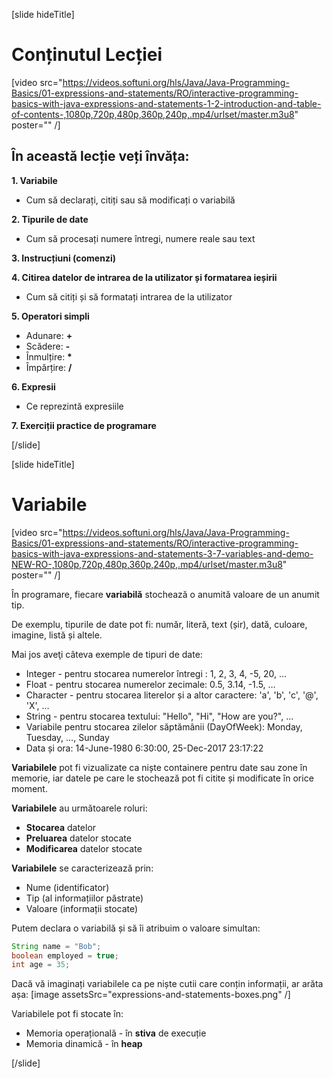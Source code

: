 [slide hideTitle]

# Conținutul Lecției

[video src="https://videos.softuni.org/hls/Java/Java-Programming-Basics/01-expressions-and-statements/RO/interactive-programming-basics-with-java-expressions-and-statements-1-2-introduction-and-table-of-contents-,1080p,720p,480p,360p,240p,.mp4/urlset/master.m3u8" poster="" /]

## În această lecție veți învăța:

**1. Variabile**

- Cum să declarați, citiți sau să modificați o variabilă

**2. Tipurile de date**

- Cum să procesați numere întregi, numere reale sau text

**3. Instrucțiuni (comenzi)**

**4. Citirea datelor de intrarea de la utilizator și formatarea ieșirii**

- Cum să citiți și să formatați intrarea de la utilizator

**5. Operatori simpli**

- Adunare: **+**
- Scădere: **-**
- Înmulțire: **\***
- Împărțire: **/**

**6. Expresii** 

- Ce reprezintă expresiile

**7. Exerciții practice de programare**

[/slide]

[slide hideTitle]

# Variabile

[video src="https://videos.softuni.org/hls/Java/Java-Programming-Basics/01-expressions-and-statements/RO/interactive-programming-basics-with-java-expressions-and-statements-3-7-variables-and-demo-NEW-RO-,1080p,720p,480p,360p,240p,.mp4/urlset/master.m3u8" poster="" /]

În programare, fiecare **variabilă** stochează o anumită valoare de un anumit tip. 

De exemplu, tipurile de date pot fi: număr, literă, text (șir), dată, culoare, imagine, listă și altele. 

Mai jos aveţi câteva exemple de tipuri de date:
* Integer - pentru stocarea numerelor întregi : 1, 2, 3, 4, -5, 20, …
* Float - pentru stocarea numerelor zecimale: 0.5, 3.14, -1.5, …
* Character - pentru stocarea literelor și a altor caractere: 'a', 'b', 'c', '@', 'X', …
* String - pentru stocarea textului: "Hello", "Hi", "How are you?", …
* Variabile pentru stocarea zilelor săptămânii (DayOfWeek): Monday, Tuesday, …, Sunday
* Data și ora: 14-June-1980 6:30:00, 25-Dec-2017 23:17:22

**Variabilele** pot fi vizualizate ca niște containere pentru date sau zone în memorie, iar datele pe care le stochează pot fi citite și modificate în orice moment.

**Variabilele** au următoarele roluri:
   * **Stocarea** datelor
   * **Preluarea** datelor stocate
   * **Modificarea** datelor stocate
  
**Variabilele** se caracterizează prin:
   * Nume (identificator)
   * Tip (al informațiilor păstrate)
   * Valoare (informații stocate)

Putem declara o variabilă și să îi atribuim o valoare simultan:
```java
String name = "Bob";
boolean employed = true;
int age = 35;
```
Dacă vă imaginați variabilele ca pe niște cutii care conțin informații, ar arăta așa:
[image assetsSrc="expressions-and-statements-boxes.png" /]

Variabilele pot fi stocate în:
   * Memoria operațională - în **stiva** de execuție
   * Memoria dinamică - în **heap**

[/slide]

